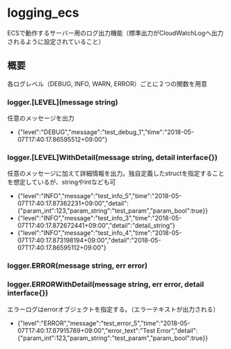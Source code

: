 # logging_ecs
ECSで動作するサーバー用のログ出力機能（標準出力がCloudWatchLogへ出力されるように設定されていること）

## 概要
各ログレベル（DEBUG, INFO, WARN, ERROR）ごとに２つの関数を用意
### logger.[LEVEL](message string)
任意のメッセージを出力
- {"level":"DEBUG","message":"test_debug_1","time":"2018-05-07T17:40:17.86595512+09:00"}
### logger.[LEVEL]WithDetail(message string, detail interface{})
任意のメッセージに加えて詳細情報を出力。独自定義したstructを指定することを想定しているが、stringやintなども可
- {"level":"INFO","message":"test_info_5","time":"2018-05-07T17:40:17.87362231+09:00","detail":{"param_int":123,"param_string":"test_param","param_bool":true}}
- {"level":"INFO","message":"test_info_3","time":"2018-05-07T17:40:17.872672441+09:00","detail":"detail_string"}
- {"level":"INFO","message":"test_info_4","time":"2018-05-07T17:40:17.873198194+09:00","detail":"2018-05-07T17:40:17.86595112+09:00"}

### logger.ERROR(message string, err error)
### logger.ERRORWithDetail(message string, err error, detail interface{})
エラーログはerrorオブジェクトを指定する。（エラーテキストが出力される）
- {"level":"ERROR","message":"test_error_5","time":"2018-05-07T17:40:17.87915789+09:00","error_text":"Test Error","detail":{"param_int":123,"param_string":"test_param","param_bool":true}}


